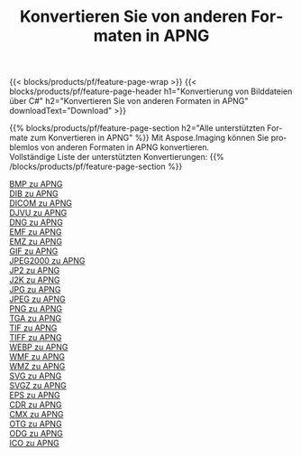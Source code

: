 ﻿---
title: Konvertieren Sie von anderen Formaten in APNG 
weight: 3920
url: /de/java/conversion/to/apng 
lang: de
langdirlevel: 2
locales: zh-hans,ja,it,ru,de,es,fr,nl,id,lt,pl,pt,vi,tr,ko,zh-hant,ar,hi,th,sv,cs,uk,he
description: Mit Aspose.Imaging können Sie problemlos von anderen Formaten in APNG konvertieren
---

{{< blocks/products/pf/feature-page-wrap >}}
{{< blocks/products/pf/feature-page-header h1="Konvertierung von Bilddateien über C#" h2="Konvertieren Sie von anderen Formaten in APNG" downloadText="Download" >}}


{{% blocks/products/pf/feature-page-section  h2="Alle unterstützten Formate zum Konvertieren in APNG" %}}
Mit Aspose.Imaging können Sie problemlos von anderen Formaten in APNG konvertieren.
<br/>
Vollständige Liste der unterstützten Konvertierungen:
{{% /blocks/products/pf/feature-page-section %}}
<div class="container-fluid productfamilypage bg-gray">
    <div class="convertypes bg-gray agp-content section">
        <div class="container">
		<div class="row other-converters">
		    <div class='col-md-2 other-converter remove-lp remove-rp'><a href="/imaging/de/java/conversion/bmp-to-apng" >BMP zu APNG</a></div>
<div class='col-md-2 other-converter remove-lp remove-rp'><a href="/imaging/de/java/conversion/dib-to-apng" >DIB zu APNG</a></div>
<div class='col-md-2 other-converter remove-lp remove-rp'><a href="/imaging/de/java/conversion/dicom-to-apng" >DICOM zu APNG</a></div>
<div class='col-md-2 other-converter remove-lp remove-rp'><a href="/imaging/de/java/conversion/djvu-to-apng" >DJVU zu APNG</a></div>
<div class='col-md-2 other-converter remove-lp remove-rp'><a href="/imaging/de/java/conversion/dng-to-apng" >DNG zu APNG</a></div>
<div class='col-md-2 other-converter remove-lp remove-rp'><a href="/imaging/de/java/conversion/emf-to-apng" >EMF zu APNG</a></div>
<div class='col-md-2 other-converter remove-lp remove-rp'><a href="/imaging/de/java/conversion/emz-to-apng" >EMZ zu APNG</a></div>
<div class='col-md-2 other-converter remove-lp remove-rp'><a href="/imaging/de/java/conversion/gif-to-apng" >GIF zu APNG</a></div>
<div class='col-md-2 other-converter remove-lp remove-rp'><a href="/imaging/de/java/conversion/jpeg2000-to-apng" >JPEG2000 zu APNG</a></div>
<div class='col-md-2 other-converter remove-lp remove-rp'><a href="/imaging/de/java/conversion/jp2-to-apng" >JP2 zu APNG</a></div>
<div class='col-md-2 other-converter remove-lp remove-rp'><a href="/imaging/de/java/conversion/j2k-to-apng" >J2K zu APNG</a></div>
<div class='col-md-2 other-converter remove-lp remove-rp'><a href="/imaging/de/java/conversion/jpg-to-apng" >JPG zu APNG</a></div>
<div class='col-md-2 other-converter remove-lp remove-rp'><a href="/imaging/de/java/conversion/jpeg-to-apng" >JPEG zu APNG</a></div>
<div class='col-md-2 other-converter remove-lp remove-rp'><a href="/imaging/de/java/conversion/png-to-apng" >PNG zu APNG</a></div>
<div class='col-md-2 other-converter remove-lp remove-rp'><a href="/imaging/de/java/conversion/tga-to-apng" >TGA zu APNG</a></div>
<div class='col-md-2 other-converter remove-lp remove-rp'><a href="/imaging/de/java/conversion/tif-to-apng" >TIF zu APNG</a></div>
<div class='col-md-2 other-converter remove-lp remove-rp'><a href="/imaging/de/java/conversion/tiff-to-apng" >TIFF zu APNG</a></div>
<div class='col-md-2 other-converter remove-lp remove-rp'><a href="/imaging/de/java/conversion/webp-to-apng" >WEBP zu APNG</a></div>
<div class='col-md-2 other-converter remove-lp remove-rp'><a href="/imaging/de/java/conversion/wmf-to-apng" >WMF zu APNG</a></div>
<div class='col-md-2 other-converter remove-lp remove-rp'><a href="/imaging/de/java/conversion/wmz-to-apng" >WMZ zu APNG</a></div>
<div class='col-md-2 other-converter remove-lp remove-rp'><a href="/imaging/de/java/conversion/svg-to-apng" >SVG zu APNG</a></div>
<div class='col-md-2 other-converter remove-lp remove-rp'><a href="/imaging/de/java/conversion/svgz-to-apng" >SVGZ zu APNG</a></div>
<div class='col-md-2 other-converter remove-lp remove-rp'><a href="/imaging/de/java/conversion/eps-to-apng" >EPS zu APNG</a></div>
<div class='col-md-2 other-converter remove-lp remove-rp'><a href="/imaging/de/java/conversion/cdr-to-apng" >CDR zu APNG</a></div>
<div class='col-md-2 other-converter remove-lp remove-rp'><a href="/imaging/de/java/conversion/cmx-to-apng" >CMX zu APNG</a></div>
<div class='col-md-2 other-converter remove-lp remove-rp'><a href="/imaging/de/java/conversion/otg-to-apng" >OTG zu APNG</a></div>
<div class='col-md-2 other-converter remove-lp remove-rp'><a href="/imaging/de/java/conversion/odg-to-apng" >ODG zu APNG</a></div>
<div class='col-md-2 other-converter remove-lp remove-rp'><a href="/imaging/de/java/conversion/ico-to-apng" >ICO zu APNG</a></div>
                </div>
        </div>
    </div>
</div>
<br/>

